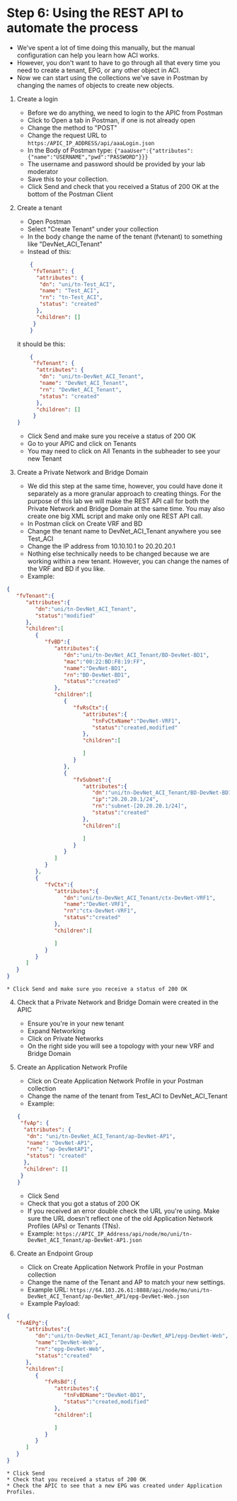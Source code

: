 # Step 6: Using the REST API to automate the process

* We've spent a lot of time doing this manually, but the manual configuration can help you learn how ACI works.
* However, you don't want to have to go through all that every time you need to create a tenant, EPG, or any other object in ACI.
* Now we can start using the collections we've save in Postman by changing the names of objects to create new objects.

1. Create a login
	* Before we do anything, we need to login to the APIC from Postman
	* Click to Open a tab in Postman, if one is not already open
	* Change the method to "POST"
	* Change the request URL to `https:/APIC_IP_ADDRESS/api/aaaLogin.json`
	* In the Body of Postman type: `{"aaaUser":{"attributes":{"name":"USERNAME","pwd":"PASSWORD"}}}`
	* The username and password should be provided by your lab moderator
	* Save this to your collection.
	* Click Send and check that you received a Status of 200 OK at the bottom of the Postman Client

2. Create a tenant
	* Open Postman
	* Select "Create Tenant" under your collection
	* In the body change the name of the tenant (fvtenant) to something like "DevNet_ACI_Tenant"
	* Instead of this:
	```json
		{
		 "fvTenant": {
		  "attributes": {
		   "dn": "uni/tn-Test_ACI",
		   "name": "Test_ACI",
		   "rn": "tn-Test_ACI",
		   "status": "created"
		  },
		  "children": []
		 }
		}
	```
	it should be this:
	```json
		{
		 "fvTenant": {
		  "attributes": {
		   "dn": "uni/tn-DevNet_ACI_Tenant",
		   "name": "DevNet_ACI_Tenant",
		   "rn": "DevNet_ACI_Tenant",
		   "status": "created"
		  },
		  "children": []
		 }
	}
	```
	* Click Send and make sure you receive a status of 200 OK
	* Go to your APIC and click on Tenants
	* You may need to click on All Tenants in the subheader to see your new Tenant

3. Create a Private Network and Bridge Domain
	* We did this step at the same time, however, you could have done it separately as a more granular approach to creating things. For the purpose of this lab we will make the REST API call for both the Private Network and Bridge Domain at the same time. You may also create one big XML script and make only one REST API call.
	* In Postman click on Create VRF and BD
	* Change the tenant name to DevNet_ACI_Tenant anywhere you see Test_ACI
	* Change the IP address from 10.10.10.1 to 20.20.20.1
	* Nothing else technically needs to be changed because we are working within a new tenant. However, you can change the names of the VRF and BD if you like.
	* Example:
```json
{  
   "fvTenant":{  
      "attributes":{  
         "dn":"uni/tn-DevNet_ACI_Tenant",
         "status":"modified"
      },
      "children":[  
         {  
            "fvBD":{  
               "attributes":{  
                  "dn":"uni/tn-DevNet_ACI_Tenant/BD-DevNet-BD1",
                  "mac":"00:22:BD:F8:19:FF",
                  "name":"DevNet-BD1",
                  "rn":"BD-DevNet-BD1",
                  "status":"created"
               },
               "children":[  
                  {  
                     "fvRsCtx":{  
                        "attributes":{  
                           "tnFvCtxName":"DevNet-VRF1",
                           "status":"created,modified"
                        },
                        "children":[  

                        ]
                     }
                  },
                  {  
                     "fvSubnet":{  
                        "attributes":{  
                           "dn":"uni/tn-DevNet_ACI_Tenant/BD-DevNet-BD1/subnet-[20.20.20.1/24]",
                           "ip":"20.20.20.1/24",
                           "rn":"subnet-[20.20.20.1/24]",
                           "status":"created"
                        },
                        "children":[  

                        ]
                     }
                  }
               ]
            }
         },
         {  
            "fvCtx":{  
               "attributes":{  
                  "dn":"uni/tn-DevNet_ACI_Tenant/ctx-DevNet-VRF1",
                  "name":"DevNet-VRF1",
                  "rn":"ctx-DevNet-VRF1",
                  "status":"created"
               },
               "children":[  

               ]
            }
         }
      ]
   }
}
```
	* Click Send and make sure you receive a status of 200 OK

4. Check that a Private Network and Bridge Domain were created in the APIC
	* Ensure you're in your new tenant
	* Expand Networking
	* Click on Private Networks
	* On the right side you will see a topology with your new VRF and Bridge Domain

5. Create an Application Network Profile
	* Click on Create Application Network Profile in your Postman collection
	* Change the name of the tenant from Test_ACI to DevNet_ACI_Tenant
	* Example:
	```json
	{
	 "fvAp": {
	  "attributes": {
	   "dn": "uni/tn-DevNet_ACI_Tenant/ap-DevNet-AP1",
	   "name": "DevNet-AP1",
	   "rn": "ap-DevNetAP1",
	   "status": "created"
	  },
	  "children": []
	 }
	}
	```
	* Click Send
	* Check that you got a status of 200 OK
	* If you received an error double check the URL you're using. Make sure the URL doesn't reflect one of the old Application Network Profiles (APs) or Tenants (TNs).
	* Example: `https://APIC_IP_Address/api/node/mo/uni/tn-DevNet_ACI_Tenant/ap-DevNet-AP1.json`

6. Create an Endpoint Group
	* Click on Create Application Network Profile in your Postman collection
	* Change the name of the Tenant and AP to match your new settings.
	* Example URL: `https://64.103.26.61:8888/api/node/mo/uni/tn-DevNet_ACI_Tenant/ap-DevNet_AP1/epg-DevNet-Web.json`
	* Example Payload:
```json
{  
   "fvAEPg":{  
      "attributes":{  
         "dn":"uni/tn-DevNet_ACI_Tenant/ap-DevNet_AP1/epg-DevNet-Web",
         "name":"DevNet-Web",
         "rn":"epg-DevNet-Web",
         "status":"created"
      },
      "children":[  
         {  
            "fvRsBd":{  
               "attributes":{  
                  "tnFvBDName":"DevNet-BD1",
                  "status":"created,modified"
               },
               "children":[  

               ]
            }
         }
      ]
   }
}
```
	* Click Send
	* Check that you received a status of 200 OK
	* Check the APIC to see that a new EPG was created under Application Profiles.
